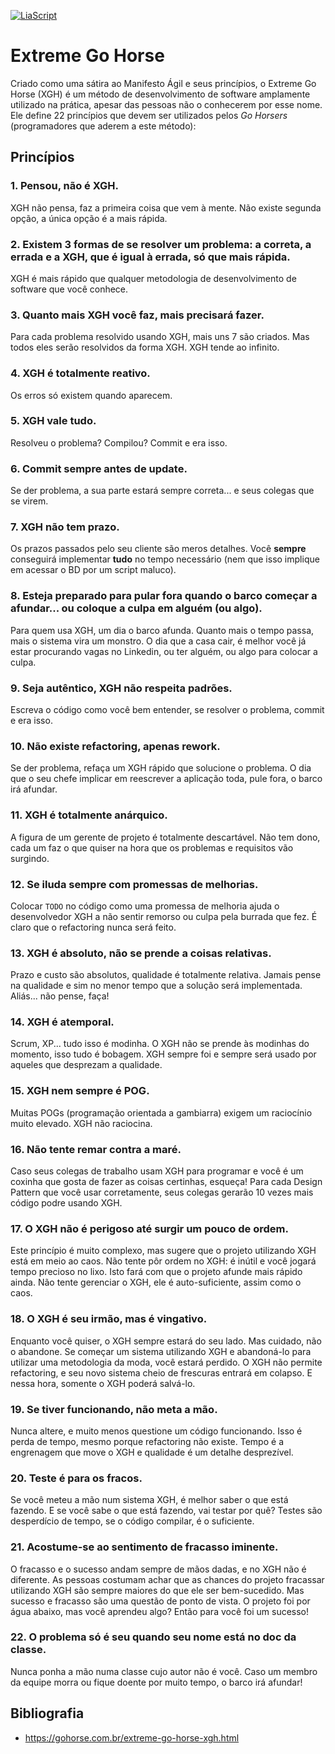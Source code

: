 [![LiaScript](https://raw.githubusercontent.com/LiaScript/LiaScript/master/badges/course.svg)](https://liascript.github.io/course/?https://raw.githubusercontent.com/CTISM-Prof-Henry/softwareEngineering/main/capitulos/EXTREME_GO_HORSE.md#1)

# Extreme Go Horse

Criado como uma sátira ao Manifesto Ágil e seus princípios, o Extreme Go Horse (XGH) é um método de desenvolvimento de
software amplamente utilizado na prática, apesar das pessoas não o conhecerem por esse nome. Ele define 22 princípios
que devem ser utilizados pelos _Go Horsers_ (programadores que aderem a este método):

## Princípios

### 1. Pensou, não é XGH.

XGH não pensa, faz a primeira coisa que vem à mente. Não existe segunda opção, a única opção é a mais rápida.

### 2. Existem 3 formas de se resolver um problema: a correta, a errada e a XGH, que é igual à errada, só que mais rápida.

XGH é mais rápido que qualquer metodologia de desenvolvimento de software que você conhece.

### 3. Quanto mais XGH você faz, mais precisará fazer.

Para cada problema resolvido usando XGH, mais uns 7 são criados. Mas todos eles serão resolvidos da forma XGH. XGH tende
ao infinito.

### 4. XGH é totalmente reativo.

Os erros só existem quando aparecem.

### 5. XGH vale tudo.

Resolveu o problema? Compilou? Commit e era isso.

### 6. Commit sempre antes de update.

Se der problema, a sua parte estará sempre correta... e seus colegas que se virem.

### 7. XGH não tem prazo.

Os prazos passados pelo seu cliente são meros detalhes. Você **sempre** conseguirá implementar **tudo** no tempo 
necessário (nem que isso implique em acessar o BD por um script maluco).

### 8. Esteja preparado para pular fora quando o barco começar a afundar... ou coloque a culpa em alguém (ou algo).

Para quem usa XGH, um dia o barco afunda. Quanto mais o tempo passa, mais o sistema vira um monstro. O dia que a casa
cair, é melhor você já estar procurando vagas no Linkedin, ou ter alguém, ou algo para colocar a culpa.

### 9. Seja autêntico, XGH não respeita padrões.

Escreva o código como você bem entender, se resolver o problema, commit e era isso.

### 10. Não existe refactoring, apenas rework.

Se der problema, refaça um XGH rápido que solucione o problema. O dia que o seu chefe implicar em reescrever a 
aplicação toda, pule fora, o barco irá afundar.

### 11. XGH é totalmente anárquico.

A figura de um gerente de projeto é totalmente descartável. Não tem dono, cada um faz o que quiser na hora que os
problemas e requisitos vão surgindo.

### 12. Se iluda sempre com promessas de melhorias.

Colocar `TODO` no código como uma promessa de melhoria ajuda o desenvolvedor XGH a não sentir remorso ou culpa 
pela burrada que fez. É claro que o refactoring nunca será feito.

### 13. XGH é absoluto, não se prende a coisas relativas.

Prazo e custo são absolutos, qualidade é totalmente relativa. Jamais pense na qualidade e sim no menor tempo que a
solução será implementada. Aliás... não pense, faça!

### 14. XGH é atemporal.

Scrum, XP... tudo isso é modinha. O XGH não se prende às modinhas do momento, isso tudo é bobagem. XGH sempre foi e
sempre será usado por aqueles que desprezam a qualidade.

### 15. XGH nem sempre é POG.

Muitas POGs (programação orientada a gambiarra) exigem um raciocínio muito elevado. XGH não raciocina.

### 16. Não tente remar contra a maré.

Caso seus colegas de trabalho usam XGH para programar e você é um coxinha que gosta de fazer as coisas certinhas,
esqueça! Para cada Design Pattern que você usar corretamente, seus colegas gerarão 10 vezes mais código podre usando XGH.

### 17. O XGH não é perigoso até surgir um pouco de ordem.

Este princípio é muito complexo, mas sugere que o projeto utilizando XGH está em meio ao caos. Não tente pôr ordem no 
XGH: é inútil e você jogará tempo precioso no lixo. Isto fará com que o projeto afunde mais rápido ainda. Não tente 
gerenciar o XGH, ele é auto-suficiente, assim como o caos.

### 18. O XGH é seu irmão, mas é vingativo.

Enquanto você quiser, o XGH sempre estará do seu lado. Mas cuidado, não o abandone. Se começar um sistema utilizando XGH
e abandoná-lo para utilizar uma metodologia da moda, você estará perdido. O XGH não permite refactoring, e seu novo 
sistema cheio de frescuras entrará em colapso. E nessa hora, somente o XGH poderá salvá-lo.

### 19. Se tiver funcionando, não meta a mão.

Nunca altere, e muito menos questione um código funcionando. Isso é perda de tempo, mesmo porque refactoring não
existe. Tempo é a engrenagem que move o XGH e qualidade é um detalhe desprezível.

### 20. Teste é para os fracos.

Se você meteu a mão num sistema XGH, é melhor saber o que está fazendo. E se você sabe o que está fazendo, vai testar
por quê? Testes são desperdício de tempo, se o código compilar, é o suficiente.

### 21. Acostume-se ao sentimento de fracasso iminente.

O fracasso e o sucesso andam sempre de mãos dadas, e no XGH não é diferente. As pessoas costumam achar que as chances do
projeto fracassar utilizando XGH são sempre maiores do que ele ser bem-sucedido. Mas sucesso e fracasso são uma questão
de ponto de vista. O projeto foi por água abaixo, mas você aprendeu algo? Então para você foi um sucesso!

### 22. O problema só é seu quando seu nome está no doc da classe.

Nunca ponha a mão numa classe cujo autor não é você. Caso um membro da equipe morra ou fique doente por muito tempo, o
barco irá afundar! 

## Bibliografia

* https://gohorse.com.br/extreme-go-horse-xgh.html